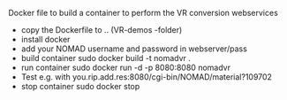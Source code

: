Docker file to build a container to perform the VR conversion webservices

* copy the Dockerfile to .. (VR-demos -folder)
* install docker
* add your NOMAD username and password in webserver/pass
* build container
   sudo docker build -t nomadvr .
* run container
   sudo docker run -d -p 8080:8080 nomadvr
* Test e.g. with you.rip.add.res:8080/cgi-bin/NOMAD/material?109702
* stop container
  sudo docker stop <container-name>

